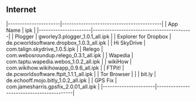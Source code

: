 ## Internet ##

   |----------------------|------------------------------------------|
   | App Name             | ipk                                      |
   |----------------------|------------------------------------------|
   | Plogger              | gworley3.plogger_1.0.1_all.ipk           |
   | Explorer for Dropbox | de.pcworldsoftware.dropbox_1.0.3_all.ipk |
   | Hi SkyDrive          | com.talign.skydrive_1.0.5.ipk            |
   | Relego               | com.webosroundup.relego_0.3.1_all.ipk    |
   | Wapedia              | com.taptu.wapedia.webos_1.0.2_all.ipk    |
   | wikiHow              | com.wikihow.wikihowapp_0.9.6_all.ipk     |
   | FTPit!               | de.pcworldsoftware.ftpit_1.1.1_all.ipk   |
   | Tor Browser          |                                          |
   | bit.ly               | de.echooff.mojo.bitly_1.0.2_all.ipk      |
   | GPS Fix              | com.jamesharris.gpsfix_2.0.01_all.ipk    |
   |----------------------|------------------------------------------|
   

